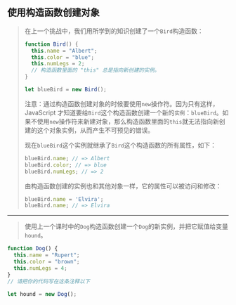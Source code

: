 ## 使用构造函数创建对象

> 在上一个挑战中，我们用所学到的知识创建了一个`Bird`构造函数：
>
> ```js
> function Bird() {
>   this.name = "Albert";
>   this.color = "blue";
>   this.numLegs = 2;
>   // 构造函数里面的 "this" 总是指向新创建的实例。
> }
> 
> let blueBird = new Bird();
> ```
>
> 注意：通过构造函数创建对象的时候要使用`new`操作符。因为只有这样，JavaScript 才知道要给`Bird`这个构造函数创建一个新的`实例`：`blueBird`。如果不使用`new`操作符来新建对象，那么构造函数里面的`this`就无法指向新创建的这个对象实例，从而产生不可预见的错误。
>
> 现在`blueBird`这个实例就继承了`Bird`这个构造函数的所有属性，如下：
>
> ```js
> blueBird.name; // => Albert
> blueBird.color; // => blue
> blueBird.numLegs; // => 2
> ```
>
> 由构造函数创建的实例也和其他对象一样，它的属性可以被访问和修改：
>
> ```js
> blueBird.name = 'Elvira';
> blueBird.name; // => Elvira
> ```

---

> 使用上一个课时中的`Dog`构造函数创建一个`Dog`的新实例，并把它赋值给变量`hound`。

```js
function Dog() {
  this.name = "Rupert";
  this.color = "brown";
  this.numLegs = 4;
}
// 请把你的代码写在这条注释以下

let hound = new Dog();
```

